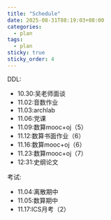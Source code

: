 ```yaml
---
title: "Schedule"
date: 2025-08-31T08:19:03+08:00
categories:
  - plan
tags:
  - plan
sticky: true
sticky_order: 4
---
```


DDL:

+ 10.30:吴老师面谈
+ 11.02:音数作业
+ 11.03:archlab
+ 11.06:党课
+ 11.09:数算mooc+oj（5）
+ 11.12:数算书面作业（6）
+ 11.16:数算mooc+oj（6）
+ 11.23:数算mooc+oj（7）
+ 12:31:史纲论文


考试:

+ 11.04:离散期中
+ 11.05:数算期中
+ 11.17:ICS月考（2）


